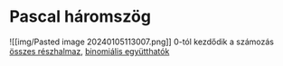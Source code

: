 # Pascal háromszög

![[img/Pasted image 20240105113007.png]]
0-tól kezdődik a számozás
[összes részhalmaz](hatvanyhalmaz.md), [binomiális együtthatók](binomialis-tetel.md)
